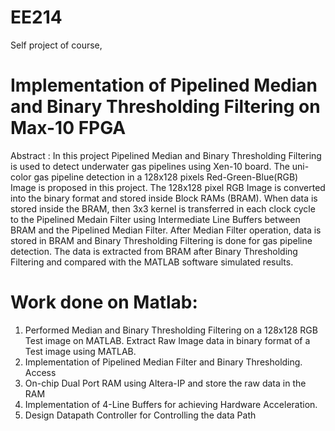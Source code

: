 # EE214
Self project of course,
# Implementation of Pipelined Median and Binary Thresholding Filtering on Max-10 FPGA
Abstract :
In this project Pipelined Median and Binary Thresholding Filtering is used to detect underwater gas pipelines using Xen-10 board. The uni-color gas pipeline detection in a 128x128
pixels Red-Green-Blue(RGB) Image is proposed in this project. The 128x128 pixel RGB Image is converted into the binary format and stored inside Block RAMs (BRAM). When data is
stored inside the BRAM, then 3x3 kernel is transferred in each clock cycle to the Pipelined
Medain Filter using Intermediate Line Buffers between BRAM and the Pipelined Median
Filter. After Median Filter operation, data is stored in BRAM and Binary Thresholding Filtering is done for gas pipeline detection. The data is extracted from BRAM after Binary
Thresholding Filtering and compared with the MATLAB software simulated results.
# Work done on Matlab:
1. Performed Median and Binary Thresholding Filtering on a 128x128 RGB Test image on MATLAB. Extract Raw Image data in binary format of a Test image using MATLAB.
2. Implementation of Pipelined Median Filter and Binary Thresholding. Access
3. On-chip Dual Port RAM using Altera-IP and store the raw data in the RAM
4. Implementation of 4-Line Buffers for achieving Hardware Acceleration.
5. Design Datapath Controller for Controlling the data Path
